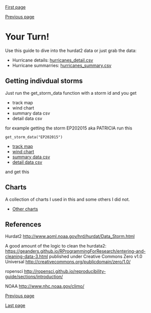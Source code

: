 [First page](1st.md)

[Previous page](7th.md)

# Your Turn!

Use this guide to dive into the hurdat2 data or just grab the data:
- Hurricane details: [hurricanes_detail.csv](data/hurricanes_detail.csv)
- Hurricane summarries: [hurricanes_summary.csv](data/hurricanes_summary.csv)

## Getting indivdual storms
Just run the get_storm_data function with a storm id and you get
- track map
- wind chart
- summary data csv
- detail data csv

for example getting the storm EP202015 aka PATRICIA run this

```
get_storm_data("EP202015")
```
- [track map](blob/master/maps/storm/storm_PATRICIA_EP202015_wind_chart.png)
- [wind chart](blob/charts/storm/storm_PATRICIA_EP202015_track_map.png)
- [summary data csv](data/storm_EP202015_summary_data.csv)
- [detail data csv](data/storm_EP202015_detail_data.csv)

and get this


## Charts
A collection of charts I used in this and some others I did not.
- [Other charts](charts/)


## References

Hurdat2 http://www.aoml.noaa.gov/hrd/hurdat/Data_Storm.html

A good amount of the logic to clean the hurdata2: https://geanders.github.io/RProgrammingForResearch/entering-and-cleaning-data-3.html published under Creative Commons Zero v1.0 Universal <http://creativecommons.org/publicdomain/zero/1.0/>

ropensci http://ropensci.github.io/reproducibility-guide/sections/introduction/

NOAA http://www.nhc.noaa.gov/climo/

[Previous page](7th.md)

[Last page](last.md)
